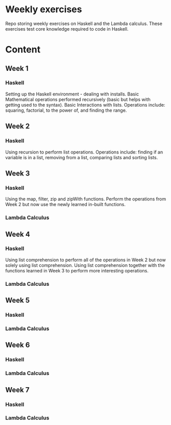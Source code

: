 # Weekly exercises
Repo storing weekly exercises on Haskell and the Lambda calculus. These exercises test core knowledge required to code in Haskell.

# Content
## Week 1
### Haskell
Setting up the Haskell environment - dealing with installs.
Basic Mathematical operations performed recursively (basic but helps with getting used to the syntax). Basic Interactions with lists.
Operations include: squaring, factorial, to the power of, and finding the range.

## Week 2
### Haskell
Using recursion to perform list operations.
Operations include: finding if an variable is in a list, removing from a list, comparing lists and sorting lists.

## Week 3
### Haskell
Using the map, filter, zip and zipWith functions. Perform the operations from Week 2 but now use the newly learned in-built functions.
### Lambda Calculus

## Week 4
### Haskell
Using list comprehension to perform all of the operations in Week 2 but now solely using list comprehension. 
Using list comprehension together with the functions learned in Week 3 to perform more interesting operations.
### Lambda Calculus

## Week 5
### Haskell
### Lambda Calculus

## Week 6
### Haskell
### Lambda Calculus

## Week 7
### Haskell
### Lambda Calculus
